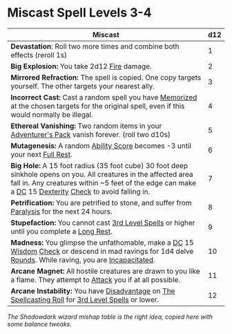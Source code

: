 # Miscast Spell Levels 3-4

| Miscast                                                                                                                                                                                                                                                                                                                                                            | d12 |
| ------------------------------------------------------------------------------------------------------------------------------------------------------------------------------------------------------------------------------------------------------------------------------------------------------------------------------------------------------------------ | --- |
| **Devastation**: Roll two more times and combine both effects (reroll 1s)                                                                                                                                                                                                                                                                                          | 1   |
| **Big Explosion:** You take 2d12 [Fire](../../Damage%20Types/Fire.md) damage.                                                                                                                                                                                                                                                                                      | 2   |
| **Mirrored Refraction:** The spell is copied. One copy targets yourself. The other targets your nearest ally.                                                                                                                                                                                                                                                      | 3   |
| **Incorrect Cast:** Cast a random spell you have [Memorized](../Spellcasting/Spell%20Memorization.md) at the chosen targets for the original spell, even if this would normally be illegal.                                                                                                                                                                        | 4   |
| **Ethereal Vanishing:** Two random items in your [Adventurer's Pack](../../Items/Individual%20Item%20Cards/Gear/100%20Coins/Adventurer's%20Pack.md) vanish forever. (roll two d10s)                                                                                                                                                                                | 5   |
| **Mutagenesis:** A random [Ability Score](../../Player%20Characters/Chosen%20Statistics/Ability%20Scores.md) becomes -3 until your next [Full Rest](../../Game%20Procedures/Resting.md#Full%20Rest).                                                                                                                                                               | 6   |
| **Big Hole:** A 15 foot radius (35 foot cube) 30 foot deep sinkhole opens on you. All creatures in the affected area fall in. Any creatures within ~5 feet of the edge can make a [DC](../../Game%20Procedures/DC.md) 15 [Dexterity](../../Player%20Characters/Chosen%20Statistics/Dexterity.md) [Check](../../Game%20Procedures/Check.md) to avoid falling in.    | 7   |
| **Petrification:** You are petrified to stone, and suffer from [Paralysis](../../Conditions/Paralyzed.md) for the next 24 hours.                                                                                                                                                                                                                                   | 8   |
| **Stupefaction:** You cannot cast [3rd Level Spells](../Spells/Spells%20by%20Level/Level%203/3rd%20Level%20Spells.md) or higher until you complete a [Long Rest](../../Game%20Procedures/Resting.md#Long%20Rest).                                                                                                                                                  | 9   |
| **Madness:** You glimpse the unfathomable, make a [DC](../../Game%20Procedures/DC.md) 15 [Wisdom](../../Player%20Characters/Chosen%20Statistics/Wisdom.md) [Check](../../Game%20Procedures/Check.md) or descend in mad ravings for 1d4 delve [Rounds](../../Game%20Procedures/Round.md). While raving, you are [Incapacitated](../../Conditions/Incapacitated.md). | 10  |
| **Arcane Magnet:** All hostile creatures are drawn to you like a flame. They attempt to [Attack](../../Game%20Procedures/Attack.md) you if at all possible.                                                                                                                                                                                                        | 11  |
| **Arcane Instability:** You have [Disadvantage](../../Game%20Procedures/Dice%20Rolls/Disadvantage.md) on [The Spellcasting Roll](../Spellcasting/Spellcasting.md#The%20Spellcasting%20Roll) for [3rd Level Spells](../Spells/Spells%20by%20Level/Level%203/3rd%20Level%20Spells.md) or lower.                                                                      | 12  |

*The Shadowdark wizard mishap table is the right idea, copied here with some balance tweaks.*
